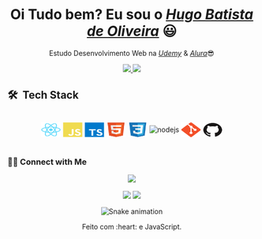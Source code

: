 <div>
  <h1 align="center">Oi Tudo bem? Eu sou o <a href="https://www.linkedin.com/in/Hugobatista94/"><i>Hugo Batista de Oliveira</i></a> 😃️</h1>
  <p align="center">Estudo Desenvolvimento Web na <a href="https://www.udemy.com/"><i>Udemy</i></a> & <a href="https://www.alura.com.br/"><i>Alura</i></a>😎
  </a><br>

<div align="center">
  <a href="https://github.com/hugobatista94">
    <img height="150em" src="https://github-readme-stats.vercel.app/api?username=hugobatista94&count_private=true&include_all_commits=true&show_icons=true&theme=dracula&hide_border=false&show_owner=true"/>
    <img height="150em" src="https://github-readme-stats.vercel.app/api/top-langs/?username=hugobatista94&theme=dracula&hide_border=false&&layout=compact"/>
  </a>
</div>

## 🛠 &nbsp;Tech Stack

<div align="center" valign="top"><br>
  <img align="center" alt="React" height="30" width="40" src="https://raw.githubusercontent.com/devicons/devicon/master/icons/react/react-original.svg">
  <img align="center" alt="Js" height="30" width="40" src="https://raw.githubusercontent.com/devicons/devicon/master/icons/javascript/javascript-plain.svg">
  <img align="center" alt="Js" height="30" width="40" src="https://raw.githubusercontent.com/devicons/devicon/master/icons/typescript/typescript-plain.svg">
  <img align="center" alt="HTML" height="30" width="40" src="https://raw.githubusercontent.com/devicons/devicon/master/icons/html5/html5-original.svg">
  <img align="center" alt="CSS" height="30" width="40" src="https://raw.githubusercontent.com/devicons/devicon/master/icons/css3/css3-original.svg">
  <img align="center" alt="nodejs" height="30" width="40" src="https://cdn.worldvectorlogo.com/logos/nodejs-icon.svg">
  <img align="center" alt="git" height="30" width="40" src="https://raw.githubusercontent.com/devicons/devicon/master/icons/git/git-original.svg">
  <img align="center" alt="github" height="30" width="40" src="https://raw.githubusercontent.com/devicons/devicon/master/icons/github/github-original.svg"> 
  <br><br>

 <div align="left"> <h3> 🤝🏻 Connect with Me </h3>
  
<div align="center">
  
  <a href="https://www.instagram.com/Hugobatista94/" target="_blank"><img src="https://img.shields.io/badge/-Instagram-%23E4405F?style=for-the-badge&logo=instagram&logoColor=white" target="_blank"></a>
  <!-- <a href="https://www.facebook.com/pr.HugoBatista" target="_blank"><img src="https://img.shields.io/badge/Facebook-1877F2?style=for-the-badge&logo=facebook&logoColor=white" target="_blank"></a>  -->
  <a href="https://www.linkedin.com/in/Hugobatista94/" target="_blank"><img src="https://img.shields.io/badge/-LinkedIn-%230077B5?style=for-the-badge&logo=linkedin&logoColor=white" target="_blank"></a> 
  <a href="mailto:Batistahugo21@gmail.com"><img src="https://img.shields.io/badge/-Gmail-%23333?style=for-the-badge&logo=gmail&logoColor=white" target="_blank"></a>
</div>

<div align="center">
  
  ![Snake animation](https://github.com/Hugobatista94/hugobatista94/blob/output/github-contribution-grid-snake.svg)
  
</div>

<div align="center">
  <p>Feito com :heart: e JavaScript.</p>
  
